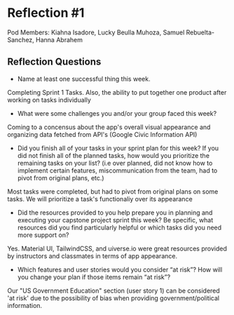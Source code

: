# Reflection #1

Pod Members: Kiahna Isadore, Lucky Beulla Muhoza, Samuel Rebuelta-Sanchez, Hanna Abrahem

## Reflection Questions

* Name at least one successful thing this week.

Completing Sprint 1 Tasks. Also, the ability to put together one product after working on tasks individually

* What were some challenges you and/or your group faced this week?

Coming to a concensus about the app's overall visual appearance and organizing data fetched from API's (Google Civic Information API)

* Did you finish all of your tasks in your sprint plan for this week? If you did not finish all of the planned tasks, how would you prioritize the remaining tasks on your list?  (i.e over planned, did not know how to implement certain features, miscommunication from the team, had to pivot from original plans, etc.)

Most tasks were completed, but had to pivot from original plans on some tasks. We will prioritize a task's functionaliy over its appearance

* Did the resources provided to you help prepare you in planning and executing your capstone project sprint this week? Be specific, what resources did you find particularly helpful or which tasks did you need more support on?

Yes. Material UI, TailwindCSS, and uiverse.io were great resources provided by instructors and classmates in terms of app appearance.

* Which features and user stories would you consider “at risk”? How will you change your plan if those items remain “at risk”?

Our "US Government Education" section (user story 1) can be considered 'at risk' due to the possibility of bias when providing government/political information.
